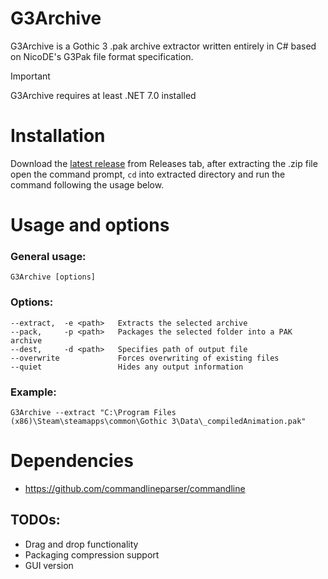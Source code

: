 # G3Archive
G3Archive is a Gothic 3 .pak archive extractor written entirely in C# based on NicoDE's G3Pak file format specification.

> [!IMPORTANT]
> G3Archive requires at least .NET 7.0 installed

# Installation
Download the [latest release](https://github.com/gekonnn/G3Archive/releases/) from Releases tab, after extracting the .zip file open the command prompt, `cd` into extracted directory and run the command following the usage below.

# Usage and options
### General usage:
```
G3Archive [options]
```
### Options:
```
--extract,  -e <path>   Extracts the selected archive
--pack,     -p <path>   Packages the selected folder into a PAK archive
--dest,     -d <path>   Specifies path of output file
--overwrite             Forces overwriting of existing files
--quiet                 Hides any output information
```
### Example:
```
G3Archive --extract "C:\Program Files (x86)\Steam\steamapps\common\Gothic 3\Data\_compiledAnimation.pak"
```
# Dependencies
- https://github.com/commandlineparser/commandline
## TODOs:
- Drag and drop functionality
- Packaging compression support
- GUI version